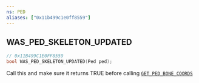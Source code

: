```yaml
---
ns: PED
aliases: ["0x11b499c1e0ff8559"]
---
```

## WAS_PED_SKELETON_UPDATED

```c
// 0x11B499C1E0FF8559
bool WAS_PED_SKELETON_UPDATED(Ped ped);
```

Call this and make sure it returns TRUE before calling [`GET_PED_BONE_COORDS`](#_0x17C07FC640E86B4E)

